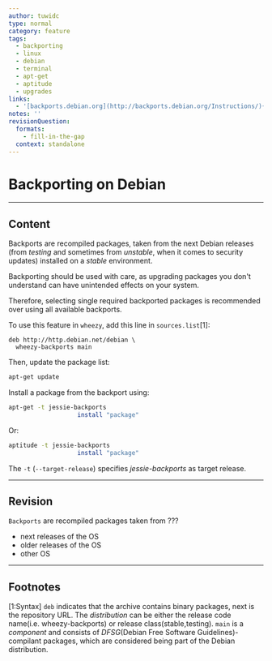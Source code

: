 ```yaml
---
author: tuwidc
type: normal
category: feature
tags:
  - backporting
  - linux
  - debian
  - terminal
  - apt-get
  - aptitude
  - upgrades
links:
  - '[backports.debian.org](http://backports.debian.org/Instructions/){website}'
notes: ''
revisionQuestion:
  formats:
    - fill-in-the-gap
  context: standalone
---
```


# Backporting on Debian


---

## Content

Backports are recompiled packages, taken from the next Debian releases (from *testing* and sometimes from *unstable*, when it comes to security updates) installed on a *stable* environment.

Backporting should be used with care, as upgrading packages you don't understand can have unintended effects on your system.

Therefore, selecting single required backported packages is recommended over using all available backports.

To use this feature in `wheezy`, add this line in `sources.list`[1]:

```plain-text
deb http://http.debian.net/debian \
  wheezy-backports main
```

Then, update the package list:

```bash
apt-get update
```

Install a package from the backport using:

```bash
apt-get -t jessie-backports
                   install "package"
```

Or:

```bash
aptitude -t jessie-backports 
                   install "package"
```

The `-t` (`--target-release`) specifies *jessie-backports* as target release.


---

## Revision

`Backports` are recompiled packages taken from ???

- next releases of the OS
- older releases of the OS
- other OS


---

## Footnotes

[1:Syntax]
`deb` indicates that the archive contains binary packages, next is the repository URL. The *distribution* can be either the release code name(i.e. wheezy-backports) or release class(stable,testing). `main` is a *component* and consists of *DFSG*(Debian Free Software Guidelines)-compilant packages, which are considered being part of the Debian distribution.
